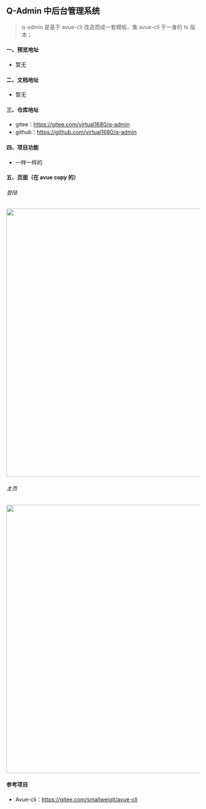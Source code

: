 ## Q-Admin 中后台管理系统

> q-admin 是基于 avue-cli 改造而成一套模板，集 avue-cli 于一身的 ts 版本；

#### 一、预览地址

- 暂无

#### 二、文档地址

- 暂无

#### 三、仓库地址

- gitee：https://gitee.com/virtual1680/q-admin
- github：https://github.com/virtual1680/q-admin

#### 四、项目功能

- 一样一样的

#### 五、页面（在 avue copy 的）

###### 登陆

<img src='https://avuejs.com/images/cli/1.png' width="700">

###### 主页

<img src='https://avuejs.com/images/cli/2.png' width="700">

#### 参考项目

- Avue-cli：https://gitee.com/smallweigit/avue-cli
